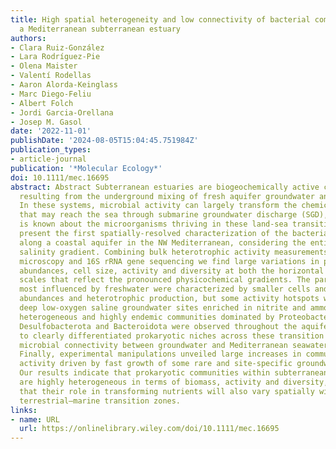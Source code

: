 ```yaml
---
title: High spatial heterogeneity and low connectivity of bacterial communities along
  a Mediterranean subterranean estuary
authors:
- Clara Ruiz‐González
- Lara Rodríguez‐Pie
- Olena Maister
- Valentí Rodellas
- Aaron Alorda‐Keinglass
- Marc Diego‐Feliu
- Albert Folch
- Jordi Garcia‐Orellana
- Josep M. Gasol
date: '2022-11-01'
publishDate: '2024-08-05T15:04:45.751984Z'
publication_types:
- article-journal
publication: '*Molecular Ecology*'
doi: 10.1111/mec.16695
abstract: Abstract Subterranean estuaries are biogeochemically active coastal sites
  resulting from the underground mixing of fresh aquifer groundwater and seawater.
  In these systems, microbial activity can largely transform the chemical elements
  that may reach the sea through submarine groundwater discharge (SGD), but little
  is known about the microorganisms thriving in these land‐sea transition zones. We
  present the first spatially‐resolved characterization of the bacterial assemblages
  along a coastal aquifer in the NW Mediterranean, considering the entire subsurface
  salinity gradient. Combining bulk heterotrophic activity measurements, flow cytometry,
  microscopy and 16S rRNA gene sequencing we find large variations in prokaryotic
  abundances, cell size, activity and diversity at both the horizontal and vertical
  scales that reflect the pronounced physicochemical gradients. The parts of the transect
  most influenced by freshwater were characterized by smaller cells and lower prokaryotic
  abundances and heterotrophic production, but some activity hotspots were found at
  deep low‐oxygen saline groundwater sites enriched in nitrite and ammonium. Diverse,
  heterogeneous and highly endemic communities dominated by Proteobacteria, Patescibacteria,
  Desulfobacterota and Bacteroidota were observed throughout the aquifer, pointing
  to clearly differentiated prokaryotic niches across these transition zones and little
  microbial connectivity between groundwater and Mediterranean seawater habitats.
  Finally, experimental manipulations unveiled large increases in community heterotrophic
  activity driven by fast growth of some rare and site‐specific groundwater Proteobacteria.
  Our results indicate that prokaryotic communities within subterranean estuaries
  are highly heterogeneous in terms of biomass, activity and diversity, suggesting
  that their role in transforming nutrients will also vary spatially within these
  terrestrial–marine transition zones.
links:
- name: URL
  url: https://onlinelibrary.wiley.com/doi/10.1111/mec.16695
---
```

